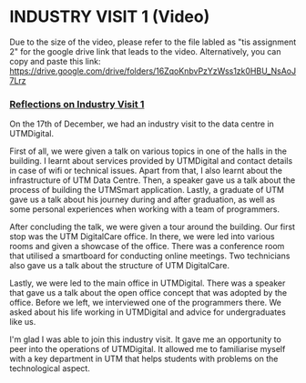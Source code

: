 # INDUSTRY VISIT 1 (Video)

Due to the size of the video, please refer to the file labled as "tis assignment 2" for the google drive link that leads to the video. Alternatively, you can copy and paste this link: https://drive.google.com/drive/folders/16ZqoKnbvPzYzWss1zk0HBU_NsAoJ7Lrz

<h3><ins>Reflections on Industry Visit 1</ins></h3>

On the 17th of December, we had an industry visit to the data centre in UTMDigital.

First of all, we were given a talk on various topics in one of the halls in the building. I learnt about services provided by UTMDigital and contact details in case of wifi or technical issues. Apart from that, I also learnt about the infrastructure of UTM Data Centre. Then, a speaker gave us a talk about the process of building the UTMSmart application. Lastly, a graduate of UTM gave us a talk about his journey during and after graduation, as well as some personal experiences when working with a team of programmers.

After concluding the talk, we were given a tour around the building. Our first stop was the UTM DigitalCare office. In there, we were led into various rooms and given a showcase of the office. There was a conference room that utilised a smartboard for conducting online meetings. Two technicians also gave us a talk about the structure of UTM DigitalCare.

Lastly, we were led to the main office in UTMDigital. There was a speaker that gave us a talk about the open office concept that was adopted by the office. Before we left, we interviewed one of the programmers there. We asked about his life working in UTMDigital and advice for undergraduates like us. 

I'm glad I was able to join this industry visit. It gave me an opportunity to peer into the operations of UTMDigital. It allowed me to familiarise myself with a key department in UTM that helps students with problems on the technological aspect.
